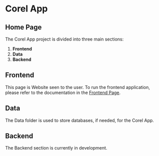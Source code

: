 # Corel App

## Home Page

The Corel App project is divided into three main sections:

1. **Frontend**
2. **Data**
3. **Backend**

## Frontend
This page is Website seen to the user.
To run the frontend application, please refer to the documentation in the [Frontend Page](./Frontend/corel-website/README.md).

## Data
The Data folder is used to store databases, if needed, for the Corel App.

## Backend
The Backend section is currently in development.